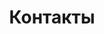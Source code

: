 ---
pageKey: contact
locale: ua
name: contacts
title: Контакты
crumbLabel: Контакты
metaData:
  description: test
description: >-
    Оставьте свой номер и мы вам перезвоним
header:
  images:
    - alt: app mobile
      image: /img/contactBkg.png
form: 
    name: Имя
    phone: Номер телефона
    btn: Заказать звонок   
contactsList:
    instagram: https://www.instagram.com/
    facebook: https://www.facebook.com/
    twitter: https://www.twitter.com/     
    phone: +38 (068) 5555 999
    email: info@inta-ics.com
    local: Украина, Киев, ул. Линейная 17      
---
